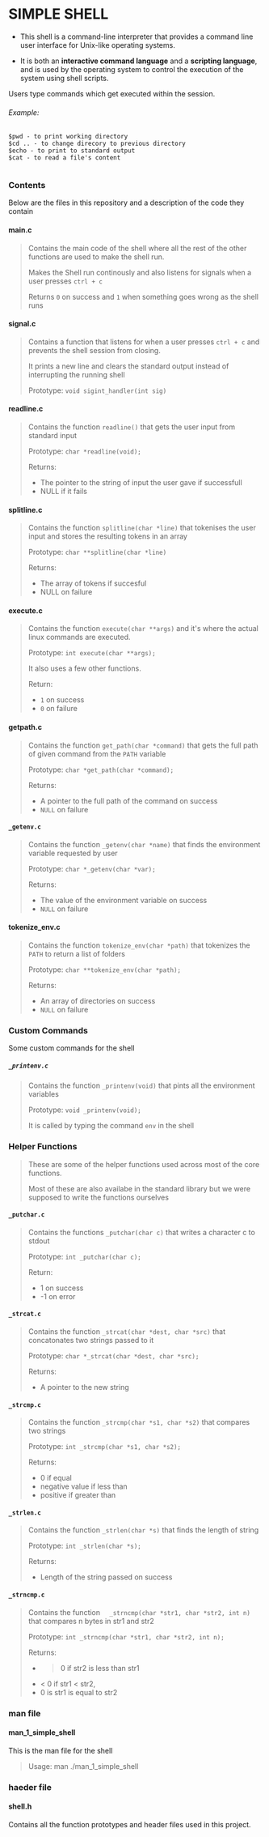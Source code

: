 # SIMPLE SHELL                                                                  
                                                                                
* This shell is a command-line interpreter that provides a command line user interface for Unix-like operating systems.
                                                                                
* It is both an **interactive command language** and a **scripting language**, and is used by the operating system to control the execution of the system using shell scripts.
                                                                                
Users type commands which get executed within the session.                      
                                                                                
###### Example:                                                                 
~~~~                                                                            
$pwd - to print working directory                                               
$cd .. - to change direcory to previous directory                               
$echo - to print to standard output                                             
$cat - to read a file's content                                                 
                                                                                
~~~~  

### Contents
Below are the files in this repository and a description of the code they contain

#### main.c
> Contains the main code of the shell where all the rest of the other functions are used to make the shell run.
>
> Makes the Shell run continously and also listens for signals when a user presses `ctrl + c` 
>
> Returns `0` on success and `1` when something goes wrong as the shell runs

#### signal.c
> Contains a function that listens for when a user presses `ctrl + c` and prevents the shell session from closing.  
> 
> It prints a new line and clears the standard output instead of interrupting the running shell  
> 
> Prototype: `void sigint_handler(int sig)`

#### readline.c
> Contains the function `readline()` that gets the user input from standard input  
> 
> Prototype: `char *readline(void);`  
> 
> Returns:
> * The pointer to the string of input the user gave if successfull  
> * NULL if it fails        

#### splitline.c
> Contains the function `splitline(char *line)` that tokenises the user input and stores the resulting tokens in an array  
> 
> Prototype: `char **splitline(char *line)`  
> 
> Returns:
> * The array of tokens if succesful
> * NULL on failure

#### execute.c
> Contains the function `execute(char **args)` and it's where the actual linux commands are executed.
> 
> Prototype: `int execute(char **args);`
> 
> It also uses a few other functions.
> 
> Return:
> * `1` on success
> * `0` on failure

#### getpath.c
> Contains the function `get_path(char *command)` that gets the full path of given command from the `PATH` variable
> 
> Prototype: `char *get_path(char *command);`
> 
> Returns:
> * A pointer to the full path of the command on success
> * `NULL` on failure

#### `_getenv.c`
> Contains the function `_getenv(char *name)` that finds the environment variable requested by user
> 
> Prototype: `char *_getenv(char *var);`
> 
> Returns: 
> * The value of the environment variable on success
> * `NULL` on failure

#### tokenize_env.c
> Contains the function `tokenize_env(char *path)` that tokenizes the `PATH` to return a list of folders  
> 
> Prototype: `char **tokenize_env(char *path);`
> 
> Returns:
> * An array of directories on success
> * `NULL` on failure

### Custom Commands
Some custom commands for the shell

##### `_printenv.c`
> Contains the function `_printenv(void)` that pints all the environment variables  
> 
> Prototype: `void _printenv(void);`
> 
> It is called by typing the command `env` in the shell  

### Helper Functions
> These are some of the helper functions used across most of the core functions.  
> 
> Most of these are also availabe in the standard library but we were supposed to write the functions ourselves

#### `_putchar.c`
> Contains the functions `_putchar(char c)` that writes a character c to stdout  
> 
> Prototype: `int _putchar(char c);`
> 
> Return:
> * 1 on success
> * -1 on error

#### `_strcat.c`
> Contains the function `_strcat(char *dest, char *src)` that concatonates two strings passed to it  
> 
> Prototype: `char *_strcat(char *dest, char *src);`  
> 
> Returns:
> * A pointer to the new string

#### `_strcmp.c`
> Contains the function `_strcmp(char *s1, char *s2)` that compares two strings  
> 
> Prototype: `int _strcmp(char *s1, char *s2);`  
> 
> Returns: 
> * 0 if equal
> * negative value if less than
> * positive if greater than

#### `_strlen.c`
> Contains the function `_strlen(char *s)` that finds the length of string  
> 
> Prototype: `int _strlen(char *s);`
> 
> Returns:
> * Length of the string passed on success

#### `_strncmp.c`
> Contains the function `  _strncmp(char *str1, char *str2, int n)` that compares n bytes in str1 and str2
> 
> Prototype: `int _strncmp(char *str1, char *str2, int n);`  
> 
> Returns:
> * > 0 if str2 is less than str1
> * < 0 if str1 < str2,
> * 0 is str1 is equal to str2
 
### man file
#### man_1_simple_shell
This is the man file for the shell
> Usage: man ./man_1_simple_shell

### haeder file
#### shell.h
Contains all the function prototypes and header files used in this project.
